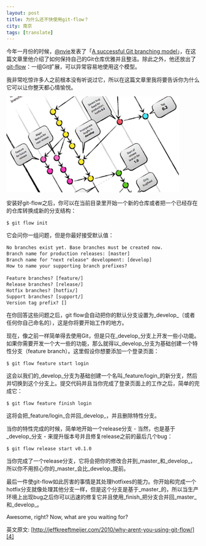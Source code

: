 ```yaml
---
layout: post
title: 为什么还不快使用git-flow？
city: 南京
tags: [translate]
---
```



今年一月份的时候，[@nvie][1]发表了「[A successful Git branching model][2]」，在这篇文章里他介绍了如何保持自己的Git仓库优雅并且整洁。除此之外，他还放出了[git-flow][3]：一组Git扩展，可以异常容易地使用这个模型。

我非常吃惊许多人之前根本没有听说过它，所以在这篇文章里我将要告诉你为什么它可以让你整天都心情愉悦。

![Redis](/images/tech/gitflow.png "Redis")


安装好git-flow之后，你可以在当前目录里开始一个新的仓库或者把一个已经存在的仓库转换成新的分支结构：

	$ git flow init

它会问你一组问题，但是你最好接受默认值：

	No branches exist yet. Base branches must be created now.
	Branch name for production releases: [master] 
	Branch name for "next release" development: [develop] 
	How to name your supporting branch prefixes?
	
	Feature branches? [feature/] 
	Release branches? [release/] 
	Hotfix branches? [hotfix/] 
	Support branches? [support/] 
	Version tag prefix? []
	

在你回答这些问题之后，git flow会自动把你的默认分支设置为_develop_（或者任何你自己命名的），这是你将要开始工作的地方。

现在，像之前一样简单得去使用Git，但是只在_develop_分支上开发一些小功能。如果你需要开发一个大一些的功能，那么就得以_develop_分支为基础创建一个特性分支（feature branch）。这里假设你想要添加一个登录页面：
	
	$ git flow feature start login

这会以我们的_develop_分支为基础创建一个名叫_feature/login_的新分支，然后并切换到这个分支上。提交代码并且当你完成了登录页面上的工作之后，简单的完成它：

	$ git flow feature finish login

这将会把_feature/login_合并回_develop_，并且删除特性分支。

当你的特性完成的时候，简单地开始一个release分支 - 当然，也是基于_develop_分支 - 来提升版本号并且修复release之前的最后几个bug：

	$ git flow release start v0.1.0

当你完成了一个release分支，它将会把你的修改合并到_master_和_develop_，所以你不用担心你的_master_会比_develop_提前。

最后一件使git-flow如此厉害的事情是其处理hotfixes的能力。你开始和完成一个hotfix分支就像处理其他分支一样，但是这个分支是基于_master_的，所以当生产环境上出现bug之后你可以迅速的修复它并且使用_finish_把分支合并回_master_和_develop_。

Awesome, right? Now, what are you waiting for?

英文原文: [http://jeffkreeftmeijer.com/2010/why-arent-you-using-git-flow/][4]



[1]: http://twitter.com/nvie "@nvie"
[2]: http://nvie.com/posts/a-successful-git-branching-model/ "model"
[3]: http://github.com/nvie/gitflow "gitflow"
[4]: http://jeffkreeftmeijer.com/2010/why-arent-you-using-git-flow/ "why-arent-you-using-git-flow"